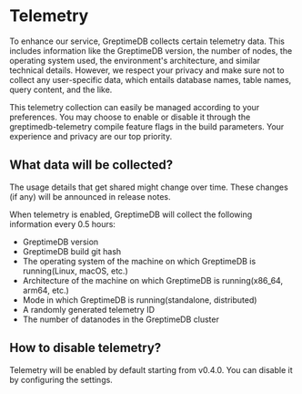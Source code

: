 # Telemetry

To enhance our service, GreptimeDB collects certain telemetry data. This includes information like the GreptimeDB version, the number of nodes, the operating system used, the environment's architecture, and similar technical details. However, we respect your privacy and make sure not to collect any user-specific data, which entails database names, table names, query content, and the like.

This telemetry collection can easily be managed according to your preferences. You may choose to enable or disable it through the greptimedb-telemetry compile feature flags in the build parameters. Your experience and privacy are our top priority.

## What data will be collected?

The usage details that get shared might change over time. These changes (if any) will be announced in release notes.

When telemetry is enabled, GreptimeDB will collect the following information every 0.5 hours:

- GreptimeDB version
- GreptimeDB build git hash
- The operating system of the machine on which GreptimeDB is running(Linux, macOS, etc.)
- Architecture of the machine on which GreptimeDB is running(x86_64, arm64, etc.)
- Mode in which GreptimeDB is running(standalone, distributed)
- A randomly generated telemetry ID
- The number of datanodes in the GreptimeDB cluster

## How to disable telemetry?

Telemetry will be enabled by default starting from v0.4.0. You can disable it by configuring the settings.
